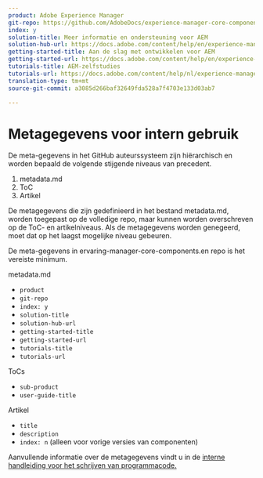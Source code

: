```yaml
---
product: Adobe Experience Manager
git-repo: https://github.com/AdobeDocs/experience-manager-core-components.en
index: y
solution-title: Meer informatie en ondersteuning voor AEM
solution-hub-url: https://docs.adobe.com/content/help/en/experience-manager-cloud-service/sites/home.html
getting-started-title: Aan de slag met ontwikkelen voor AEM
getting-started-url: https://docs.adobe.com/content/help/en/experience-manager-cloud-service/core-concepts/home.html
tutorials-title: AEM-zelfstudies
tutorials-url: https://docs.adobe.com/content/help/nl/experience-manager-learn/cloud-service/overview.html
translation-type: tm+mt
source-git-commit: a3085d266baf32649fda528a7f4703e133d03ab7

---
```



# Metagegevens voor intern gebruik

De meta-gegevens in het GitHub auteurssysteem zijn hiërarchisch en worden bepaald de volgende stijgende niveaus van precedent.

1. metadata.md
1. ToC
1. Artikel

De metagegevens die zijn gedefinieerd in het bestand metadata.md, worden toegepast op de volledige repo, maar kunnen worden overschreven op de ToC- en artikelniveaus. Als de metagegevens worden genegeerd, moet dat op het laagst mogelijke niveau gebeuren.

De meta-gegevens in ervaring-manager-core-components.en repo is het vereiste minimum.

metadata.md

* `product`
* `git-repo`
* `index: y`
* `solution-title`
* `solution-hub-url`
* `getting-started-title`
* `getting-started-url`
* `tutorials-title`
* `tutorials-url`

ToCs

* `sub-product`
* `user-guide-title`

Artikel

* `title`
* `description`
* `index: n` (alleen voor vorige versies van componenten)

Aanvullende informatie over de metagegevens vindt u in de [interne handleiding voor het schrijven van programmacode.](https://docs.adobe.com/help/en/collaborative-doc-instructions/collaboration-guide/markdown/metadata.html#solution-metadata)

